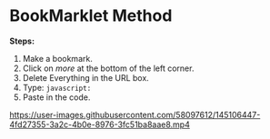 # BookMarklet Method

**Steps:**  
1. Make a bookmark.
2. Click on *more* at the bottom of the left corner.
3. Delete Everything in the URL box.
4. Type: `javascript:`
5. Paste in the code.

https://user-images.githubusercontent.com/58097612/145106447-4fd27355-3a2c-4b0e-8976-3fc51ba8aae8.mp4
